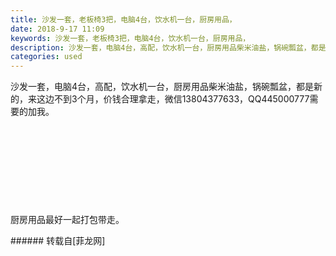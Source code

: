 ```yaml
---
title: 沙发一套，老板椅3把，电脑4台，饮水机一台，厨房用品，
date: 2018-9-17 11:09
keywords: 沙发一套，老板椅3把，电脑4台，饮水机一台，厨房用品，
description: 沙发一套，电脑4台，高配，饮水机一台，厨房用品柴米油盐，锅碗瓢盆，都是新的，来这边不到3个月，价钱合理拿走，微信13804377633，QQ445000777需要的加我。厨房用品最好一起打包带走。
categories: used
---
```

<td class="t_f" id="postmessage_1811945">

沙发一套，电脑4台，高配，饮水机一台，厨房用品柴米油盐，锅碗瓢盆，都是新的，来这边不到3个月，价钱合理拿走，微信13804377633，QQ445000777需要的加我。<br/>
<img alt="" border="0" class="zoom" data-cf-modified-245013e989d2ebf4bcff027f-="" file="http://www.flw.ph/data/appbyme/upload/image/201809/17/dAGTGV8iDFQW.jpg" id="aimg_PUy2W" lazyloadthumb="1" onclick="" onmouseover="" src="http://www.flw.ph/data/appbyme/upload/image/201809/17/dAGTGV8iDFQW.jpg"/><br/>
<br/>
<img alt="" border="0" class="zoom" data-cf-modified-245013e989d2ebf4bcff027f-="" file="http://www.flw.ph/data/appbyme/upload/image/201809/17/oj4EE0PQpLi9.jpg" id="aimg_M0hI6" lazyloadthumb="1" onclick="" onmouseover="" src="http://www.flw.ph/data/appbyme/upload/image/201809/17/oj4EE0PQpLi9.jpg"/><br/>
<br/>
<img alt="" border="0" class="zoom" data-cf-modified-245013e989d2ebf4bcff027f-="" file="http://www.flw.ph/data/appbyme/upload/image/201809/17/c3wb7CXU51A7.jpg" id="aimg_PuR96" lazyloadthumb="1" onclick="" onmouseover="" src="http://www.flw.ph/data/appbyme/upload/image/201809/17/c3wb7CXU51A7.jpg"/><br/>
<br/>
<img alt="" border="0" class="zoom" data-cf-modified-245013e989d2ebf4bcff027f-="" file="http://www.flw.ph/data/appbyme/upload/image/201809/17/OCK6YOPGx6k5.jpg" id="aimg_sP757" lazyloadthumb="1" onclick="" onmouseover="" src="http://www.flw.ph/data/appbyme/upload/image/201809/17/OCK6YOPGx6k5.jpg"/><br/>
<br/>
<img alt="" border="0" class="zoom" data-cf-modified-245013e989d2ebf4bcff027f-="" file="http://www.flw.ph/data/appbyme/upload/image/201809/17/dhAsQMsoUnQn.jpg" id="aimg_yIuIA" lazyloadthumb="1" onclick="" onmouseover="" src="http://www.flw.ph/data/appbyme/upload/image/201809/17/dhAsQMsoUnQn.jpg"/><br/>
<br/>
<img alt="" border="0" class="zoom" data-cf-modified-245013e989d2ebf4bcff027f-="" file="http://www.flw.ph/data/appbyme/upload/image/201809/17/dLkGdtVnCHK1.jpg" id="aimg_gh6EY" lazyloadthumb="1" onclick="" onmouseover="" src="http://www.flw.ph/data/appbyme/upload/image/201809/17/dLkGdtVnCHK1.jpg"/><br/>
<br/>
<img alt="" border="0" class="zoom" data-cf-modified-245013e989d2ebf4bcff027f-="" file="http://www.flw.ph/data/appbyme/upload/image/201809/17/1qImyXjxz09P.jpg" id="aimg_IJvRL" lazyloadthumb="1" onclick="" onmouseover="" src="http://www.flw.ph/data/appbyme/upload/image/201809/17/1qImyXjxz09P.jpg"/><br/>
<br/>
<img alt="" border="0" class="zoom" data-cf-modified-245013e989d2ebf4bcff027f-="" file="http://www.flw.ph/data/appbyme/upload/image/201809/17/X6dxyoAO8gs3.jpg" id="aimg_T8oIU" lazyloadthumb="1" onclick="" onmouseover="" src="http://www.flw.ph/data/appbyme/upload/image/201809/17/X6dxyoAO8gs3.jpg"/><br/>
<br/>
<img alt="" border="0" class="zoom" data-cf-modified-245013e989d2ebf4bcff027f-="" file="http://www.flw.ph/data/appbyme/upload/image/201809/17/ktxhn14kbnYA.jpg" id="aimg_pF31o" lazyloadthumb="1" onclick="" onmouseover="" src="http://www.flw.ph/data/appbyme/upload/image/201809/17/ktxhn14kbnYA.jpg"/><br/>
<br/>
<img alt="" border="0" class="zoom" data-cf-modified-245013e989d2ebf4bcff027f-="" file="http://www.flw.ph/data/appbyme/upload/image/201809/17/4cNK0FImj9r1.jpg" id="aimg_N39Z3" lazyloadthumb="1" onclick="" onmouseover="" src="http://www.flw.ph/data/appbyme/upload/image/201809/17/4cNK0FImj9r1.jpg"/><br/>
厨房用品最好一起打包带走。<br/>
</td>
###### 转载自[菲龙网]